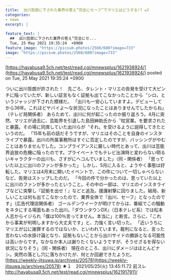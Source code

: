 ```yaml
---
title:  出川哲郎に下された業界の答え“完全にセーフ”でマリエはどうする!? ★2  
categories:
- news
excerpt: |
  
feature_text: |
  ##  出川哲郎に下された業界の答え“完全にセ...
  Tue, 25 May 2021 19:35:24  +0900
feature_image: "https://picsum.photos/2560/600?image=733"
image: "https://picsum.photos/2560/600?image=733"
---
```


[https://hayabusa9.5ch.net/test/read.cgi/mnewsplus/1621938924/](https://hayabusa9.5ch.net/test/read.cgi/mnewsplus/1621938924/)
posted on Tue, 25 May 2021 19:35:24  +0900

<!--more-->

ついに出川哲朗が許された！　先ごろ、タレント・マリエの告発を受けて大ピンチに陥っていたが、新しい証言もなく証拠も出てこなかったことから〝シロ〟というジャッジが下された模様だ。 「出川も一安心していますよ。デビューしてから36年。これほどヤバイよ〜な状況になったことはありませんでしたからね」（テレビ局関係者） あらためて、出川に何が起こったのか振り返ろう。4月に突然、マリエが過去に、芸能界を引退した島田紳助氏から〝枕営業〟を要求されたと暴露。その場に同席していた出川らが〝それ〟を受けるように説得してきたというのだ。 「15年も前の話だそうですが、マリエはそのことを自身のインスタライブで暴露。出川の所属事務所はすぐに否定したのですが、バッシングがやむことはありませんでした。コンプライアンスに厳しい時代とあって、出川は芸能界追放の危機に陥ったのです。プライベートでもテレビ出演時と変わらない明るいキャラクターの出川も、さすがにヘコんでいました」（同・関係者） 「思っていた以上に出川のファンが多かった」 しかし、5月に入ると、ようやく事態は好転した。マリエは4月末に開いたイベントで、この件について一切しゃべらないなど、告発はストップしたのだ。 「今回の件で分かったのは、思っていた以上に出川のファンが多かったということ。その中の一部は、マリエのインスタライブなどに突撃し『証拠を出せ！』などと追及。援護射撃に回りました。結局、新しいことは何も出てこなかったので、業界全体で『出川、セーフ』となったのです」（広告代理店関係者） ゴールデンウイークが明けてからは、番組でこの騒動をネタにする場面もあった出川。『ダウンタウンDX』（日本テレビ系）では松本人志からイジられ「僕は100％言ってません。本当に」と断言。さらに、「これから事実が判明しますから大丈夫です」と、力強く言い切った。 「近いうちにマリエが公に謝罪するのではないか、といわれています。裁判になると、言った言わないの水掛け論となり、証拠もないことから出川サイドの勝訴となる可能性は高いからです。なかなか本人は謝りたくないようですが、そうせざるを得ない状況になりそう」（同・関係者） 現在のところ、出川にダメージはほとんどナシ。突然の落とし穴に落ちかけたが、何とか回避できたようだ。 [https://weekly-jitsuwa.jp/archives/20578](https://weekly-jitsuwa.jp/archives/20578) ★１　2021/05/25(火) 13:45:11.72 前スレ http://hayabusa9.5ch.net/test/read.cgi/mnewsplus/1621917911/
